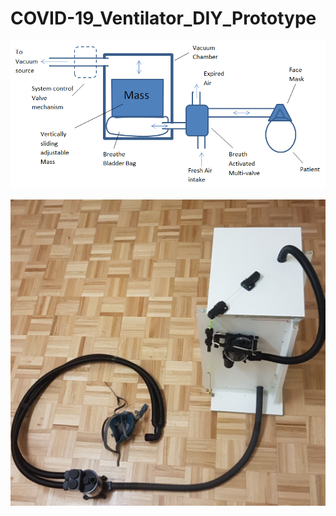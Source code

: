 # COVID-19_Ventilator_DIY_Prototype

![Image of concept](/Diagrams/ConceptOverview.png?raw=true "Optional Title")

![Image of Ventilator](/images/Ventilator_CompleteView.png?raw=true "Optional Title")

